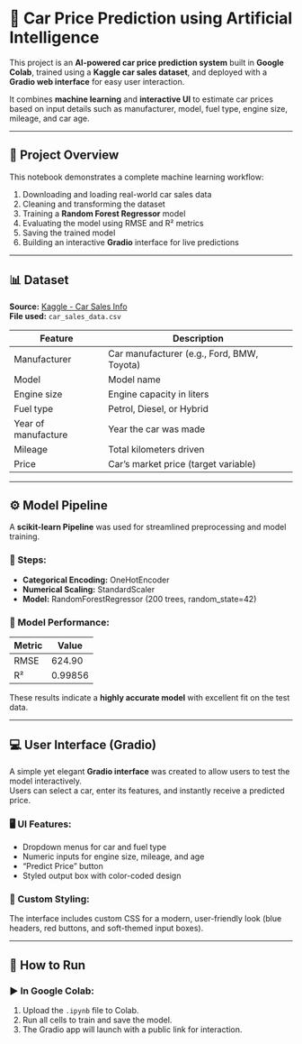 # 🚗 Car Price Prediction using Artificial Intelligence  

This project is an **AI-powered car price prediction system** built in **Google Colab**, trained using a **Kaggle car sales dataset**, and deployed with a **Gradio web interface** for easy user interaction.  

It combines **machine learning** and **interactive UI** to estimate car prices based on input details such as manufacturer, model, fuel type, engine size, mileage, and car age.  

---

## 🧠 Project Overview  

This notebook demonstrates a complete machine learning workflow:
1. Downloading and loading real-world car sales data  
2. Cleaning and transforming the dataset  
3. Training a **Random Forest Regressor** model  
4. Evaluating the model using RMSE and R² metrics  
5. Saving the trained model  
6. Building an interactive **Gradio** interface for live predictions  

---

## 📊 Dataset  

**Source:** [Kaggle - Car Sales Info](https://www.kaggle.com/datasets/minahilfatima12328/car-sales-info)  
**File used:** `car_sales_data.csv`  

| Feature | Description |
|----------|--------------|
| Manufacturer | Car manufacturer (e.g., Ford, BMW, Toyota) |
| Model | Model name |
| Engine size | Engine capacity in liters |
| Fuel type | Petrol, Diesel, or Hybrid |
| Year of manufacture | Year the car was made |
| Mileage | Total kilometers driven |
| Price | Car’s market price (target variable) |

---

## ⚙️ Model Pipeline  

A **scikit-learn Pipeline** was used for streamlined preprocessing and model training.  

### 🧩 Steps:
- **Categorical Encoding:** OneHotEncoder  
- **Numerical Scaling:** StandardScaler  
- **Model:** RandomForestRegressor (200 trees, random_state=42)  

### 🧪 Model Performance:
| Metric | Value |
|---------|--------|
| RMSE | 624.90 |
| R² | 0.99856 |

These results indicate a **highly accurate model** with excellent fit on the test data.

---

## 💻 User Interface (Gradio)

A simple yet elegant **Gradio interface** was created to allow users to test the model interactively.  
Users can select a car, enter its features, and instantly receive a predicted price.

### 🖥️ UI Features:
- Dropdown menus for car and fuel type  
- Numeric inputs for engine size, mileage, and age  
- “Predict Price” button  
- Styled output box with color-coded design  

### 🎨 Custom Styling:
The interface includes custom CSS for a modern, user-friendly look (blue headers, red buttons, and soft-themed input boxes).

---

## 🚀 How to Run  

### ▶️ In Google Colab:
1. Upload the `.ipynb` file to Colab.  
2. Run all cells to train and save the model.  
3. The Gradio app will launch with a public link for interaction.
